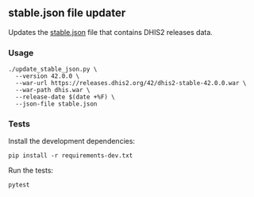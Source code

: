 ## stable.json file updater

Updates the [stable.json](/downloads/v1/versions/stable.json) file that contains DHIS2 releases data.

### Usage

```shell
./update_stable_json.py \
  --version 42.0.0 \
  --war-url https://releases.dhis2.org/42/dhis2-stable-42.0.0.war \
  --war-path dhis.war \
  --release-date $(date +%F) \
  --json-file stable.json
```

### Tests

Install the development dependencies:
```shell
pip install -r requirements-dev.txt
```

Run the tests:
```shell
pytest
```
